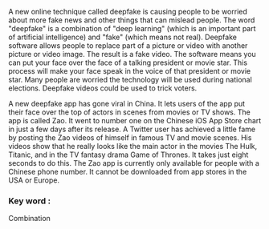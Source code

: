 A new online technique called deepfake is causing people to be worried about more fake news and other things that can mislead people. The word "deepfake" is a combination of "deep learning" (which is an important part of artificial intelligence) and "fake" (which means not real). Deepfake software allows people to replace part of a picture or video with another picture or video image. The result is a fake video. The software means you can put your face over the face of a talking president or movie star. This process will make your face speak in the voice of that president or movie star. Many people are worried the technology will be used during national elections. Deepfake videos could be used to trick voters.

A new deepfake app has gone viral in China. It lets users of the app put their face over the top of actors in scenes from movies or TV shows. The app is called Zao. It went to number one on the Chinese iOS App Store chart in just a few days after its release. A Twitter user has achieved a little fame by posting the Zao videos of himself in famous TV and movie scenes. His videos show that he really looks like the main actor in the movies The Hulk, Titanic, and in the TV fantasy drama Game of Thrones. It takes just eight seconds to do this. The Zao app is currently only available for people with a Chinese phone number. It cannot be downloaded from app stores in the USA or Europe.

### Key word :

Combination


